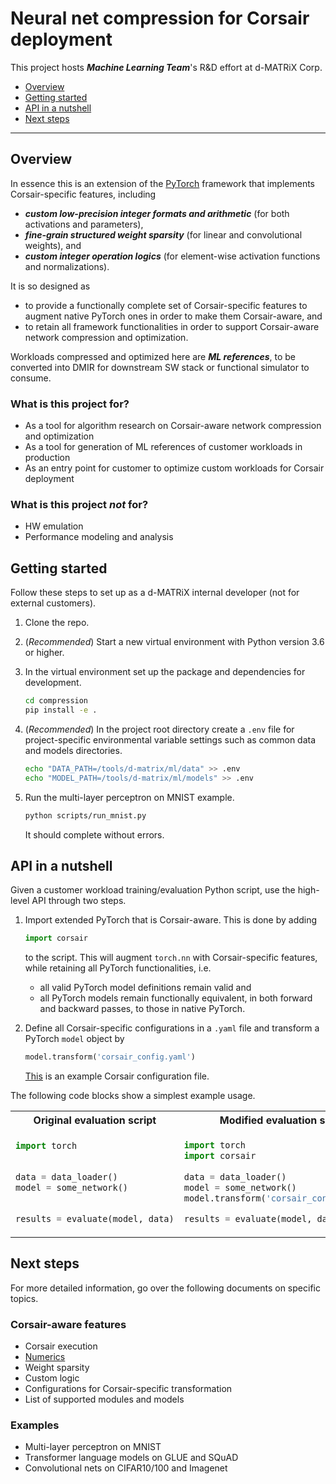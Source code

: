 # Neural net compression for Corsair deployment

This project hosts ***Machine Learning Team***'s R&D effort at d-MATRiX Corp.

  - [Overview](#overview)
  - [Getting started](#getting-started)
  - [API in a nutshell](#api-in-a-nutshell)
  - [Next steps](#next-steps)

---

## Overview

In essence this is an extension of the [PyTorch](https://pytorch.org/) framework that implements Corsair-specific features, including 
- ***custom low-precision integer formats and arithmetic*** (for both activations and parameters), 
- ***fine-grain structured weight sparsity*** (for linear and convolutional weights), and 
- ***custom integer operation logics*** (for element-wise activation functions and normalizations).

It is so designed as 
- to provide a functionally complete set of Corsair-specific features to augment native PyTorch ones in order to make them Corsair-aware, and
- to retain all framework functionalities in order to support Corsair-aware network compression and optimization.  

Workloads compressed and optimized here are ***ML references***, to be converted into DMIR for downstream SW stack or functional simulator to consume.

### What is this project for?

- As a tool for algorithm research on Corsair-aware network compression and optimization
- As a tool for generation of ML references of customer workloads in production
- As an entry point for customer to optimize custom workloads for Corsair deployment

### What is this project ***not*** for?

- HW emulation
- Performance modeling and analysis

## Getting started

Follow these steps to set up as a d-MATRiX internal developer (not for external customers).  

1. Clone the repo.
2. (*Recommended*) Start a new virtual environment with Python version 3.6 or higher.
3. In the virtual environment set up the package and dependencies for development.

    ```sh
    cd compression
    pip install -e .
    ```

4. (*Recommended*) In the project root directory create a `.env` file for project-specific environmental variable settings such as common data and models directories.

    ```sh
    echo "DATA_PATH=/tools/d-matrix/ml/data" >> .env
    echo "MODEL_PATH=/tools/d-matrix/ml/models" >> .env
    ```

5. Run the multi-layer perceptron on MNIST example.  

    ```sh
    python scripts/run_mnist.py
    ```

    It should complete without errors.

## API in a nutshell

Given a customer workload training/evaluation Python script, use the high-level API through two steps.

1. Import extended PyTorch that is Corsair-aware.  This is done by adding

    ```python
    import corsair
    ```

    to the script.  This will augment `torch.nn` with Corsair-specific features, while retaining all PyTorch functionalities, i.e.

    - all valid PyTorch model definitions remain valid and
    - all PyTorch models remain functionally equivalent, in both forward and backward passes, to those in native PyTorch.

2. Define all Corsair-specific configurations in a `.yaml` file and transform a PyTorch `model` object by

    ```python
    model.transform('corsair_config.yaml')
    ```

    [This](configs/corsair_mnist_lenet.yaml) is an example Corsair configuration file.  

The following code blocks show a simplest example usage.  

<table>
<tr>
<th>Original evaluation script</th>
<th>Modified evaluation script</th>
</tr>
<tr>
<td>

```python
import torch​
​

data = data_loader()​
model = some_network()​

​​
results = evaluate(model, data)​
```

</td>
<td>

```python
import torch​
import corsair ​
​
data = data_loader()​
model = some_network()​
model.transform('corsair_config.yaml') ​

results = evaluate(model, data)​
```

</td>
</tr>
</table>

## Next steps

For more detailed information, go over the following documents on specific topics.

### Corsair-aware features

- Corsair execution
- [Numerics](docs/numerics.rst)
- Weight sparsity
- Custom logic
- Configurations for Corsair-specific transformation
- List of supported modules and models

### Examples

- Multi-layer perceptron on MNIST
- Transformer language models on GLUE and SQuAD
- Convolutional nets on CIFAR10/100 and Imagenet
